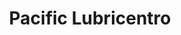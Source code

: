---
title: "Pacific Lubricentro"
url: /rio-segundo/pacific-lubricentro/
shop: reparación de automóviles
---